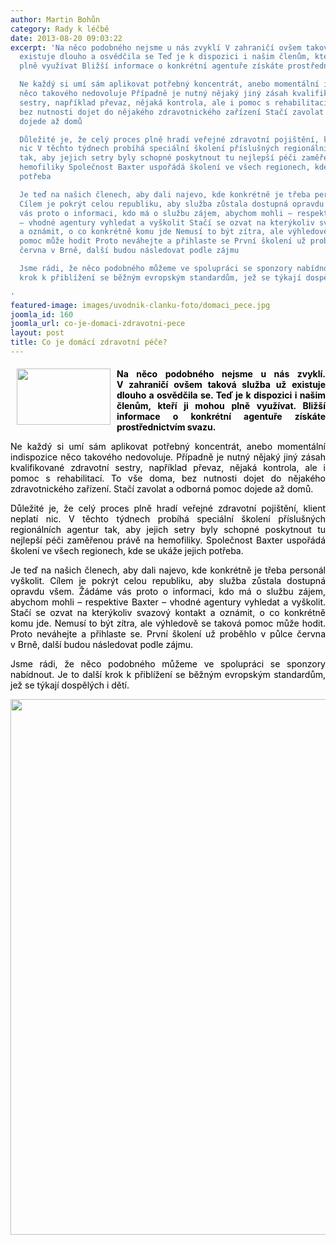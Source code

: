 ```yaml
---
author: Martin Bohůn
category: Rady k léčbě
date: 2013-08-20 09:03:22
excerpt: 'Na něco podobného nejsme u nás zvyklí V zahraničí ovšem taková služba už
  existuje dlouho a osvědčila se Teď je k dispozici i našim členům, kteří ji mohou
  plně využívat Bližší informace o konkrétní agentuře získáte prostřednictvím svazu

  Ne každý si umí sám aplikovat potřebný koncentrát, anebo momentální indispozice
  něco takového nedovoluje Případně je nutný nějaký jiný zásah kvalifikované zdravotní
  sestry, například převaz, nějaká kontrola, ale i pomoc s rehabilitací To vše doma,
  bez nutnosti dojet do nějakého zdravotnického zařízení Stačí zavolat a odborná pomoc
  dojede až domů

  Důležité je, že celý proces plně hradí veřejné zdravotní pojištění, klient neplatí
  nic V těchto týdnech probíhá speciální školení příslušných regionálních agentur
  tak, aby jejich setry byly schopné poskytnout tu nejlepší péči zaměřenou právě na
  hemofiliky Společnost Baxter uspořádá školení ve všech regionech, kde se ukáže jejich
  potřeba

  Je teď na našich členech, aby dali najevo, kde konkrétně je třeba personál vyškolit
  Cílem je pokrýt celou republiku, aby služba zůstala dostupná opravdu všem Žádáme
  vás proto o informaci, kdo má o službu zájem, abychom mohli – respektive Baxter
  – vhodné agentury vyhledat a vyškolit Stačí se ozvat na kterýkoliv svazový kontakt
  a oznámit, o co konkrétně komu jde Nemusí to být zítra, ale výhledově se taková
  pomoc může hodit Proto neváhejte a přihlaste se První školení už proběhlo v půlce
  června v Brně, další budou následovat podle zájmu

  Jsme rádi, že něco podobného můžeme ve spolupráci se sponzory nabídnout Je to další
  krok k přiblížení se běžným evropským standardům, jež se týkají dospělých i dětí

'
featured-image: images/uvodnik-clanku-foto/domaci_pece.jpg
joomla_id: 160
joomla_url: co-je-domaci-zdravotni-pece
layout: post
title: Co je domácí zdravotní péče?
---
```


<h4 style="margin-bottom: 0cm; text-align: justify;">
 <img border="0" height="90" src="{{ site.baseurl }}/images/uvodnik-clanku-foto/domaci_pece.jpg" style="float: left; margin-left: 10px; margin-right: 10px;" width="150"/>
 <span style="color: #000000;">
  Na něco podobného nejsme u nás zvyklí. V zahraničí ovšem taková služba už existuje dlouho a osvědčila se. Teď je k dispozici i našim členům, kteří ji mohou plně využívat. Bližší informace o konkrétní agentuře získáte prostřednictvím svazu.
 </span>
</h4>
<p style="margin-bottom: 0cm; text-align: justify;">
 <span style="color: #000000;">
  Ne každý si umí sám aplikovat potřebný koncentrát, anebo momentální indispozice něco takového nedovoluje. Případně je nutný nějaký jiný zásah kvalifikované zdravotní sestry, například převaz, nějaká kontrola, ale i pomoc s rehabilitací. To vše doma, bez nutnosti dojet do nějakého zdravotnického zařízení. Stačí zavolat a odborná pomoc dojede až domů.
 </span>
</p>
<p style="margin-bottom: 0cm; text-align: justify;">
 <span style="color: #000000;">
  Důležité je, že celý proces plně hradí veřejné zdravotní pojištění, klient neplatí nic. V těchto týdnech probíhá speciální školení příslušných regionálních agentur tak, aby jejich setry byly schopné poskytnout tu nejlepší péči zaměřenou právě na hemofiliky. Společnost Baxter uspořádá školení ve všech regionech, kde se ukáže jejich potřeba.
 </span>
</p>
<p style="margin-bottom: 0cm; text-align: justify;">
 <span style="color: #000000;">
  Je teď na našich členech, aby dali najevo, kde konkrétně je třeba personál vyškolit. Cílem je pokrýt celou republiku, aby služba zůstala dostupná opravdu všem. Žádáme vás proto o informaci, kdo má o službu zájem, abychom mohli – respektive Baxter – vhodné agentury vyhledat a vyškolit. Stačí se ozvat na kterýkoliv svazový kontakt a oznámit, o co konkrétně komu jde. Nemusí to být zítra, ale výhledově se taková pomoc může hodit. Proto neváhejte a přihlaste se. První školení už proběhlo v půlce června v Brně, další budou následovat podle zájmu.
 </span>
</p>
<p style="margin-bottom: 0cm; text-align: justify;">
 <span style="color: #000000;">
  Jsme rádi, že něco podobného můžeme ve spolupráci se sponzory nabídnout. Je to další krok k přiblížení se běžným evropským standardům, jež se týkají dospělých i dětí.
 </span>
</p>
<p style="margin-bottom: 0cm;">
 <span style="color: #000000;">
  <img alt="" border="0" height="857" src="{{ site.baseurl }}/images/uvodnik-clanku-foto/domaci_pece_letak.jpg" style="display: block; margin-left: auto; margin-right: auto;" width="615"/>
 </span>
</p>